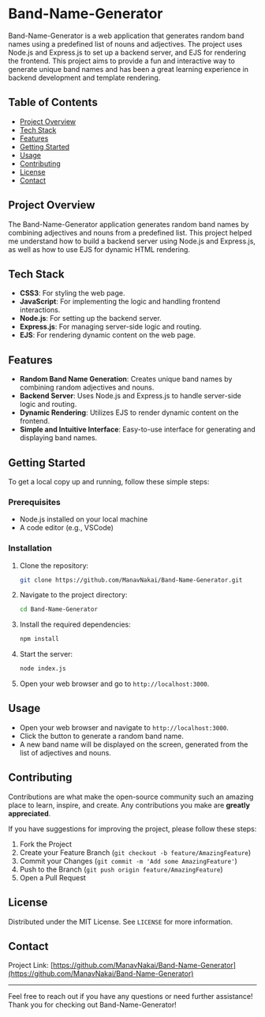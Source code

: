# Band-Name-Generator

Band-Name-Generator is a web application that generates random band names using a predefined list of nouns and adjectives. The project uses Node.js and Express.js to set up a backend server, and EJS for rendering the frontend. This project aims to provide a fun and interactive way to generate unique band names and has been a great learning experience in backend development and template rendering.

## Table of Contents
- [Project Overview](#project-overview)
- [Tech Stack](#tech-stack)
- [Features](#features)
- [Getting Started](#getting-started)
- [Usage](#usage)
- [Contributing](#contributing)
- [License](#license)
- [Contact](#contact)

## Project Overview
The Band-Name-Generator application generates random band names by combining adjectives and nouns from a predefined list. This project helped me understand how to build a backend server using Node.js and Express.js, as well as how to use EJS for dynamic HTML rendering.

## Tech Stack
- **CSS3**: For styling the web page.
- **JavaScript**: For implementing the logic and handling frontend interactions.
- **Node.js**: For setting up the backend server.
- **Express.js**: For managing server-side logic and routing.
- **EJS**: For rendering dynamic content on the web page.

## Features
- **Random Band Name Generation**: Creates unique band names by combining random adjectives and nouns.
- **Backend Server**: Uses Node.js and Express.js to handle server-side logic and routing.
- **Dynamic Rendering**: Utilizes EJS to render dynamic content on the frontend.
- **Simple and Intuitive Interface**: Easy-to-use interface for generating and displaying band names.

## Getting Started
To get a local copy up and running, follow these simple steps:

### Prerequisites
- Node.js installed on your local machine
- A code editor (e.g., VSCode)

### Installation
1. Clone the repository:
   ```sh
   git clone https://github.com/ManavNakai/Band-Name-Generator.git
   ```
2. Navigate to the project directory:
   ```sh
   cd Band-Name-Generator
   ```
3. Install the required dependencies:
   ```sh
   npm install
   ```
4. Start the server:
   ```sh
   node index.js
   ```
5. Open your web browser and go to `http://localhost:3000`.

## Usage
- Open your web browser and navigate to `http://localhost:3000`.
- Click the button to generate a random band name.
- A new band name will be displayed on the screen, generated from the list of adjectives and nouns.

## Contributing
Contributions are what make the open-source community such an amazing place to learn, inspire, and create. Any contributions you make are **greatly appreciated**.

If you have suggestions for improving the project, please follow these steps:
1. Fork the Project
2. Create your Feature Branch (`git checkout -b feature/AmazingFeature`)
3. Commit your Changes (`git commit -m 'Add some AmazingFeature'`)
4. Push to the Branch (`git push origin feature/AmazingFeature`)
5. Open a Pull Request

## License
Distributed under the MIT License. See `LICENSE` for more information.

## Contact
Project Link: [https://github.com/ManavNakai/Band-Name-Generator](https://github.com/ManavNakai/Band-Name-Generator)

---

Feel free to reach out if you have any questions or need further assistance! Thank you for checking out Band-Name-Generator!
